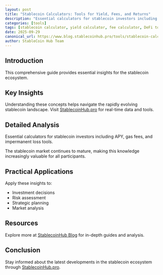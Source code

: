 ```yaml
---
layout: post
title: "Stablecoin Calculators: Tools for Yield, Fees, and Returns"
description: "Essential calculators for stablecoin investors including APY, gas fees, and impermanent loss tools."
categories: [tools]
tags: [stablecoin calculator, yield calculator, fee calculator, DeFi tools]
date: 2025-09-29
canonical_url: https://www.blog.stablecoinhub.pro/tools/stablecoin-calculator/
author: StableCoin Hub Team
---
```


## Introduction

This comprehensive guide provides essential insights for the stablecoin ecosystem.

## Key Insights

Understanding these concepts helps navigate the rapidly evolving stablecoin landscape. Visit [StablecoinHub.pro](https://www.stablecoinhub.pro) for real-time data and tools.

## Detailed Analysis

Essential calculators for stablecoin investors including APY, gas fees, and impermanent loss tools.

The stablecoin market continues to mature, making this knowledge increasingly valuable for all participants.

## Practical Applications

Apply these insights to:
- Investment decisions
- Risk assessment
- Strategic planning
- Market analysis

## Resources

Explore more at [StablecoinHub Blog](https://www.blog.stablecoinhub.pro) for in-depth guides and analysis.

## Conclusion

Stay informed about the latest developments in the stablecoin ecosystem through [StablecoinHub.pro](https://www.stablecoinhub.pro).

